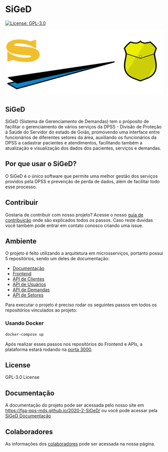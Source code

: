 # SiGeD
[![License: GPL-3.0](https://img.shields.io/badge/License-GPL3-blue.svg)](https://opensource.org/licenses/gpl-3.0.html)

![SiGeD Logo](./docs/assets/img/logo/SiGeD_Logo.png)

## SiGeD
  SiGeD (Sistema de Gerenciamento de Demandas) tem o próposito de facilitar o gerenciamento de vários serviços da DPSS - Divisão de Proteção à Saúde do Servidor do estado de Goiás, promovendo uma interface entre funcionários de diferentes setores da área, auxiliando os funcionários da DPSS a cadastrar pacientes e atendimentos, facilitando também a atualização e visualização dos dados dos pacientes, serviços e demandas. 

## Por que usar o SiGeD?
O SiGeD é o único software que permite uma melhor gestão dos serviços providos pela DPSS e prevenção de perda de dados, além de facilitar todo esse processo.  

## Contribuir
Gostaria de contribuir com nosso projeto? Acesse o nosso [guia de contribuição](docs/CONTRIBUTING.md) onde são explicados todos os passos.
Caso reste duvidas você também pode entrar em contato conosco criando uma issue. 

## Ambiente
O projeto é feito utilizando a arquitetura em microsserviços, portanto possui 5 repositórios, sendo um deles de documentação:
- [Documentação](https://github.com/fga-eps-mds/2020-2-SiGeD)
- [Frontend](https://github.com/fga-eps-mds/2020-2-SiGeD-Frontend)
- [API de Clientes](https://github.com/fga-eps-mds/2020-2-SiGeD-Clients)
- [API de Usuários](https://github.com/fga-eps-mds/2020-2-SiGeD-Users)
- [API de Demandas](https://github.com/fga-eps-mds/2020-2-SiGeD-Demands)
- [API de Setores](https://github.com/fga-eps-mds/2020-2-SiGeD-Sectors)

Para executar o projeto é preciso rodar os seguintes passos em todos os repositórios vinculados ao projeto:
### Usando Docker
```bash
docker-compose up
```
Após realizar esses passos nos repositórios do Frontend e APIs, a plataforma estará rodando na [porta 3000](http://localhost:3000/).

## License

GPL-3.0 License

## Documentação

A documentação do projeto pode ser acessada pelo nosso site em https://fga-eps-mds.github.io/2020-2-SiGeD/ ou você pode acessar pela [SiGeD Documentação](https://fga-eps-mds.github.io/2020-2-SiGeD/home/)


## Colaboradores
 As informações dos [colaboradores](https://fga-eps-mds.github.io/2020-2-SiGeD/team/) pode ser acessada na nossa página.

